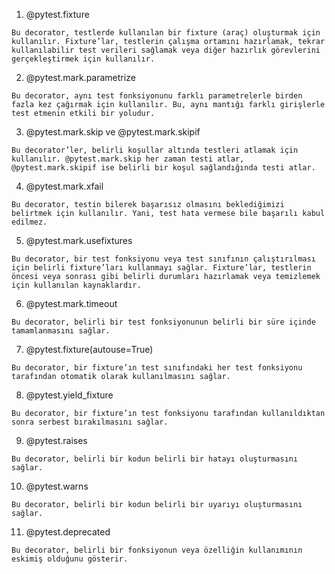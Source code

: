 1. @pytest.fixture
```
Bu decorator, testlerde kullanılan bir fixture (araç) oluşturmak için kullanılır. Fixture’lar, testlerin çalışma ortamını hazırlamak, tekrar kullanılabilir test verileri sağlamak veya diğer hazırlık görevlerini gerçekleştirmek için kullanılır.
```

2. @pytest.mark.parametrize
```
Bu decorator, aynı test fonksiyonunu farklı parametrelerle birden fazla kez çağırmak için kullanılır. Bu, aynı mantığı farklı girişlerle test etmenin etkili bir yoludur.
```

3. @pytest.mark.skip ve @pytest.mark.skipif
```
Bu decorator’ler, belirli koşullar altında testleri atlamak için kullanılır. @pytest.mark.skip her zaman testi atlar, @pytest.mark.skipif ise belirli bir koşul sağlandığında testi atlar.
```
4. @pytest.mark.xfail
```
Bu decorator, testin bilerek başarısız olmasını beklediğimizi belirtmek için kullanılır. Yani, test hata vermese bile başarılı kabul edilmez.
```
5. @pytest.mark.usefixtures
```
Bu decorator, bir test fonksiyonu veya test sınıfının çalıştırılması için belirli fixture’ları kullanmayı sağlar. Fixture’lar, testlerin öncesi veya sonrası gibi belirli durumları hazırlamak veya temizlemek için kullanılan kaynaklardır.
```
6. @pytest.mark.timeout
```
Bu decorator, belirli bir test fonksiyonunun belirli bir süre içinde tamamlanmasını sağlar.
```
7. @pytest.fixture(autouse=True)
```
Bu decorator, bir fixture’ın test sınıfındaki her test fonksiyonu tarafından otomatik olarak kullanılmasını sağlar.
```

8. @pytest.yield_fixture
```
Bu decorator, bir fixture’ın test fonksiyonu tarafından kullanıldıktan sonra serbest bırakılmasını sağlar.
```

9. @pytest.raises
```
Bu decorator, belirli bir kodun belirli bir hatayı oluşturmasını sağlar.
```

10. @pytest.warns
```
Bu decorator, belirli bir kodun belirli bir uyarıyı oluşturmasını sağlar.
```

11. @pytest.deprecated
```
Bu decorator, belirli bir fonksiyonun veya özelliğin kullanımının eskimiş olduğunu gösterir.
```